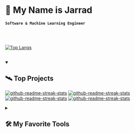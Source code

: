 # 📛 My Name is Jarrad

**`Software & Machine Learning Engineer`**

<br />
<br />

[![Top Langs](https://github-readme-stats.vercel.app/api/top-langs/?username=jahjinx&layout=compact)](https://github.com/jahjinx/github-readme-stats)

<br />
<details open> 
  <summary><h2>🛰️ Top Projects</h2></summary>

  <!-- Repo info cards - https://github.com/anuraghazra/github-readme-stats -->
  <p align="left">
    <a href="https://github.com/jahjinx/LD_ITESD"><img src="https://github-readme-stats.vercel.app/api/pin/?username=jahjinx&repo=LD_ITESD&theme=codeSTACKr&show_icons=True" alt="github-readme-streak-stats"></a>
    <a href="https://github.com/jahjinx/AI4EduRes-2023_FT-RoBERTa"><img src="https://github-readme-stats.vercel.app/api/pin/?username=jahjinx&repo=AI4EduRes-2023_FT-RoBERTa&theme=codeSTACKr&show_icons=True" alt="github-readme-streak-stats"></a>
    <a href="https://github.com/jahjinx/ML_skipception"><img src="https://github-readme-stats.vercel.app/api/pin/?username=jahjinx&repo=ML_skipception&theme=codeSTACKr&show_icons=True" alt="github-readme-streak-stats"></a>
    <a href="https://github.com/jahjinx/MLL_Library"><img src="https://github-readme-stats.vercel.app/api/pin/?username=jahjinx&repo=MLL_Library&theme=codeSTACKr&show_icons=True" alt="github-readme-streak-stats"></a>
  </p>
</details>


<details> 
  <summary><h2>🛠️ My Favorite Tools</h2></summary>
  <!-- Some badges are from https://github.com/Ileriayo/markdown-badges -->

  <h3>👨‍💻 Programming and Markup Languages</h3>

  <p>
      <a href="https://github.com/search?q=user%3Ajahjinx+language%3Acss"><img alt="CSS" src="https://img.shields.io/badge/CSS-1572B6.svg?style=flat-square&logo=css3&logoColor=white"></a>
      <a href="https://github.com/search?q=user%3Ajahjinx+language%3Ahtml"><img alt="HTML" src="https://img.shields.io/badge/HTML-E34F26.svg?style=flat-square&logo=html5&logoColor=white"></a>
      <a href="https://github.com/search?q=user%3Ajahjinx+language%3Ajavascript"><img alt="JavaScript" src="https://img.shields.io/badge/JavaScript-F7DF1E.svg?style=flat-square&logo=javascript&logoColor=black"></a>
      <a href="https://github.com/search?q=user%3Ajahjinx+language%3Atex"><img alt="LaTeX" src="https://img.shields.io/badge/LaTeX-008080.svg?style=flat-square&logo=LaTeX&logoColor=white"></a>
      <a href="https://github.com/search?q=user%3Ajahjinx+language%3Amarkdown"><img alt="Markdown" src="https://img.shields.io/badge/Markdown-000000.svg?style=flat-square&logo=markdown&logoColor=white"></a>
      <a href="https://github.com/search?q=user%3Ajahjinx+language%3Aphp"><img alt="PHP" src="https://img.shields.io/badge/PHP-777BB4.svg?style=flat-square&logo=php&logoColor=white"></a>
      <a href="https://github.com/search?q=user%3Ajahjinx+language%3Apython"><img alt="Python" src="https://img.shields.io/badge/Python-14354C.svg?style=flat-square&logo=python&logoColor=white"></a>
      <a href="https://github.com/search?q=user%3Ajahjinx+language%3Asql"><img alt="Shell Script" src="https://img.shields.io/badge/shell_script-%23121011.svg?style=flat-square&logo=gnu-bash&logoColor=white"></a>
      <a href="https://github.com/search?q=user%3Ajahjinx+language%3Asql"><img alt="SQL" src="https://custom-icon-badges.demolab.com/badge/SQL-025E8C.svg?style=flat-square&logo=database&logoColor=white"></a>

  </p>
  <br />

  <h3>🏗️ Frameworks and Libraries</h3>

  <p>
      <a href="#"><img alt="Bootstrap" src="https://img.shields.io/badge/Bootstrap-7952B3.svg?style=flat-square&logo=bootstrap&logoColor=white"></a>
      <a href="#"><img alt="Flask" src="https://img.shields.io/badge/Flask-000000.svg?style=flat-square&logo=flask&logoColor=white"></a>
      <a href="#"><img alt="Matplotlib" src="https://img.shields.io/badge/Matplotlib-%23ffffff.svg?style=flat-square&logo=Matplotlib&logoColor=black"></a>
      <a href="#"><img alt="NumPy" src="https://img.shields.io/badge/Numpy-013243.svg?style=flat-square&logo=numpy&logoColor=white"></a>
      <a href="#"><img alt="Pandas" src="https://img.shields.io/badge/Pandas-150458.svg?style=flat-square&logo=pandas&logoColor=white"></a>
      <a href="#"><img alt="PyTorch" src="https://img.shields.io/badge/PyTorch-%23EE4C2C.svg?style=flat-square&logo=PyTorch&logoColor=white"></a>
      <a href="#"><img alt="scikit-learn" src="https://img.shields.io/badge/scikit--learn-%23F7931E.svg?style=flat-square&logo=scikit-learn&logoColor=white"></a>
      <a href="#"><img alt="SciPy" src="https://img.shields.io/badge/SciPy-%230C55A5.svg?style=flat-square&logo=scipy&logoColor=%white"></a>
      <a href="#"><img alt="TensorFlow" src="https://img.shields.io/badge/TensorFlow-FF6F00.svg?style=flat-square&logo=TensorFlow&logoColor=white"></a>
  </p>
  <br />

  <h3>☁️ Databases and Cloud Hosting</h3>

  <p>
      <a href="#"><img alt="AWS" src ="https://img.shields.io/badge/AWS-%23FF9900.svg?style=flat-square&logo=amazon-aws&logoColor=white"></a>
      <a href="#"><img alt="Amazon DynamoDB" src ="https://img.shields.io/badge/Amazon%20DynamoDB-4053D6?style=flat-square&logo=Amazon%20DynamoDB&logoColor=white"></a>
      <a href="#"><img alt="MySQL" src="https://img.shields.io/badge/MySQL-00f.svg?style=flat-square&logo=mysql&logoColor=white"></a>
      <a href="#"><img alt="PostgreSQL" src ="https://img.shields.io/badge/PostgreSQL-316192.svg?style=flat-square&logo=postgresql&logoColor=white"></a>
      <a href="#"><img alt="SQLite" src ="https://img.shields.io/badge/SQLite-07405e.svg?style=flat-square&logo=sqlite&logoColor=white"></a>
  </p>
  <br />
  <h3>💻 Software and Tools</h3>

  <p>
      <a href="#"><img alt="Docker" src="https://img.shields.io/badge/docker-%230db7ed.svg?style=flat-square&logo=docker&logoColor=white"></a>
      <a href="#"><img alt="Git" src="https://img.shields.io/badge/Git-F05033.svg?style=flat-square&logo=git&logoColor=white"></a>
      <a href="#"><img alt="Jenkins" src="https://img.shields.io/badge/jenkins-%232C5263.svg?style=flat-square&logo=jenkins&logoColor=white"></a>
      <a href="#"><img alt="Jira" src="https://img.shields.io/badge/jira-%230A0FFF.svg?style=flat-square&logo=jira&logoColor=white"></a>
      <a href="#"><img alt="Jupyter" src="https://img.shields.io/badge/Jupyter-F37626.svg?style=flat-square&logo=Jupyter&logoColor=white"></a>
      <a href="#"><img alt="Postman" src="https://img.shields.io/badge/Postman-FF6C37?style=flat-square&logo=postman&logoColor=white"></a>
      <a href="#"><img alt="Stack Overflow" src="https://img.shields.io/badge/-Stack%20Overflow-FE7A16?style=flat-square&logo=stack-overflow&logoColor=white"></a>
      <a href="#"><img alt="Terraform" src="https://img.shields.io/badge/terraform-%235835CC.svg?style=flat-square&logo=terraform&logoColor=white"></a>
      <a href="#"><img alt="Visual Studio Code" src="https://img.shields.io/badge/Visual%20Studio%20Code-0078d7.svg?style=flat-square&logo=visual-studio-code&logoColor=white"></a>

</details>
